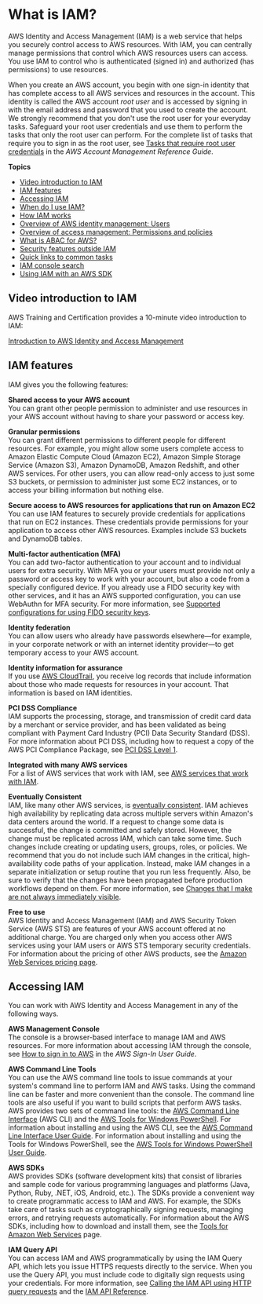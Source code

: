 # What is IAM?<a name="introduction"></a>

AWS Identity and Access Management \(IAM\) is a web service that helps you securely control access to AWS resources\. With IAM, you can centrally manage permissions that control which AWS resources users can access\. You use IAM to control who is authenticated \(signed in\) and authorized \(has permissions\) to use resources\.

  When you create an AWS account, you begin with one sign\-in identity that has complete access to all AWS services and resources in the account\. This identity is called the AWS account *root user* and is accessed by signing in with the email address and password that you used to create the account\. We strongly recommend that you don't use the root user for your everyday tasks\. Safeguard your root user credentials and use them to perform the tasks that only the root user can perform\. For the complete list of tasks that require you to sign in as the root user, see [Tasks that require root user credentials](https://docs.aws.amazon.com/accounts/latest/reference/root-user-tasks.html) in the *AWS Account Management Reference Guide*\. 

**Topics**
+ [Video introduction to IAM](#intro-video)
+ [IAM features](#intro-features)
+ [Accessing IAM](#intro-accessing)
+ [When do I use IAM?](when-to-use-iam.md)
+ [How IAM works](intro-structure.md)
+ [Overview of AWS identity management: Users](introduction_identity-management.md)
+ [Overview of access management: Permissions and policies](introduction_access-management.md)
+ [What is ABAC for AWS?](introduction_attribute-based-access-control.md)
+ [Security features outside IAM](introduction_security-outside-iam.md)
+ [Quick links to common tasks](introduction_quick-links-common-tasks.md)
+ [IAM console search](console_search.md)
+ [Using IAM with an AWS SDK](sdk-general-information-section.md)

## Video introduction to IAM<a name="intro-video"></a>

AWS Training and Certification provides a 10\-minute video introduction to IAM:

[Introduction to AWS Identity and Access Management](https://www.aws.training/learningobject/video?id=16448)

## IAM features<a name="intro-features"></a>

IAM gives you the following features:

**Shared access to your AWS account**  
You can grant other people permission to administer and use resources in your AWS account without having to share your password or access key\. 

**Granular permissions**  
You can grant different permissions to different people for different resources\. For example, you might allow some users complete access to Amazon Elastic Compute Cloud \(Amazon EC2\), Amazon Simple Storage Service \(Amazon S3\), Amazon DynamoDB, Amazon Redshift, and other AWS services\. For other users, you can allow read\-only access to just some S3 buckets, or permission to administer just some EC2 instances, or to access your billing information but nothing else\.

**Secure access to AWS resources for applications that run on Amazon EC2**  
You can use IAM features to securely provide credentials for applications that run on EC2 instances\. These credentials provide permissions for your application to access other AWS resources\. Examples include S3 buckets and DynamoDB tables\. 

**Multi\-factor authentication \(MFA\)**  
You can add two\-factor authentication to your account and to individual users for extra security\. With MFA you or your users must provide not only a password or access key to work with your account, but also a code from a specially configured device\. If you already use a FIDO security key with other services, and it has an AWS supported configuration, you can use WebAuthn for MFA security\. For more information, see [Supported configurations for using FIDO security keys](id_credentials_mfa_fido_supported_configurations.md)\. 

**Identity federation**  
You can allow users who already have passwords elsewhere—for example, in your corporate network or with an internet identity provider—to get temporary access to your AWS account\. 

**Identity information for assurance**  
If you use [AWS CloudTrail](https://aws.amazon.com/cloudtrail/), you receive log records that include information about those who made requests for resources in your account\. That information is based on IAM identities\.

**PCI DSS Compliance**  
IAM supports the processing, storage, and transmission of credit card data by a merchant or service provider, and has been validated as being compliant with Payment Card Industry \(PCI\) Data Security Standard \(DSS\)\. For more information about PCI DSS, including how to request a copy of the AWS PCI Compliance Package, see [PCI DSS Level 1](https://aws.amazon.com/compliance/pci-dss-level-1-faqs/)\. 

**Integrated with many AWS services**  
For a list of AWS services that work with IAM, see [AWS services that work with IAM](reference_aws-services-that-work-with-iam.md)\. 

**Eventually Consistent**  
IAM, like many other AWS services, is [eventually consistent](https://wikipedia.org/wiki/Eventual_consistency)\. IAM achieves high availability by replicating data across multiple servers within Amazon's data centers around the world\. If a request to change some data is successful, the change is committed and safely stored\. However, the change must be replicated across IAM, which can take some time\. Such changes include creating or updating users, groups, roles, or policies\. We recommend that you do not include such IAM changes in the critical, high\-availability code paths of your application\. Instead, make IAM changes in a separate initialization or setup routine that you run less frequently\. Also, be sure to verify that the changes have been propagated before production workflows depend on them\. For more information, see [Changes that I make are not always immediately visible](troubleshoot_general.md#troubleshoot_general_eventual-consistency)\.

**Free to use**  
AWS Identity and Access Management \(IAM\) and AWS Security Token Service \(AWS STS\) are features of your AWS account offered at no additional charge\. You are charged only when you access other AWS services using your IAM users or AWS STS temporary security credentials\. For information about the pricing of other AWS products, see the [Amazon Web Services pricing page](https://aws.amazon.com/pricing/)\.

## Accessing IAM<a name="intro-accessing"></a>

You can work with AWS Identity and Access Management in any of the following ways\.

**AWS Management Console**  
The console is a browser\-based interface to manage IAM and AWS resources\. For more information about accessing IAM through the console, see [How to sign in to AWS](https://docs.aws.amazon.com/signin/latest/userguide/how-to-sign-in.html) in the *AWS Sign\-In User Guide*\.

**AWS Command Line Tools**  
You can use the AWS command line tools to issue commands at your system's command line to perform IAM and AWS tasks\. Using the command line can be faster and more convenient than the console\. The command line tools are also useful if you want to build scripts that perform AWS tasks\.  
AWS provides two sets of command line tools: the [AWS Command Line Interface](https://aws.amazon.com/cli/) \(AWS CLI\) and the [AWS Tools for Windows PowerShell](https://aws.amazon.com/powershell/)\. For information about installing and using the AWS CLI, see the [AWS Command Line Interface User Guide](https://docs.aws.amazon.com/cli/latest/userguide/)\. For information about installing and using the Tools for Windows PowerShell, see the [AWS Tools for Windows PowerShell User Guide](https://docs.aws.amazon.com/powershell/latest/userguide/)\.

**AWS SDKs**  
AWS provides SDKs \(software development kits\) that consist of libraries and sample code for various programming languages and platforms \(Java, Python, Ruby, \.NET, iOS, Android, etc\.\)\. The SDKs provide a convenient way to create programmatic access to IAM and AWS\. For example, the SDKs take care of tasks such as cryptographically signing requests, managing errors, and retrying requests automatically\. For information about the AWS SDKs, including how to download and install them, see the [Tools for Amazon Web Services](https://aws.amazon.com/tools/) page\.

**IAM Query API**  
You can access IAM and AWS programmatically by using the IAM Query API, which lets you issue HTTPS requests directly to the service\. When you use the Query API, you must include code to digitally sign requests using your credentials\. For more information, see [Calling the IAM API using HTTP query requests](programming.md) and the [IAM API Reference](https://docs.aws.amazon.com/IAM/latest/APIReference/)\.